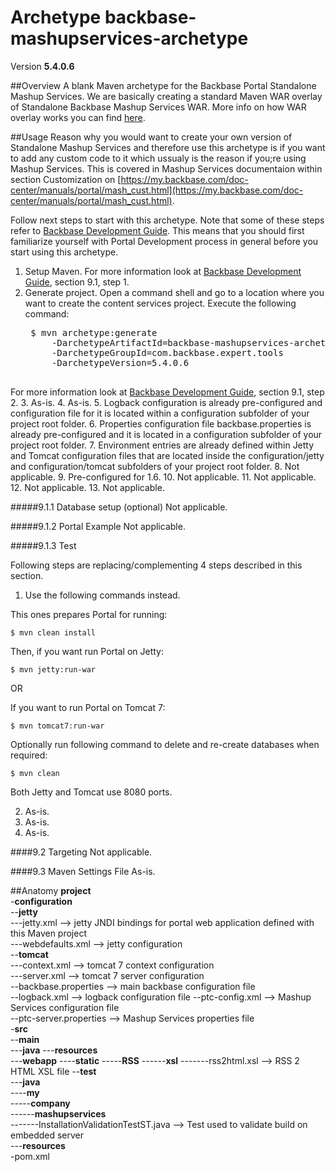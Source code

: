 # Archetype backbase-mashupservices-archetype

Version **5.4.0.6**

##Overview
A blank Maven archetype for the Backbase Portal Standalone Mashup Services. We are basically creating a standard Maven WAR overlay of Standalone Backbase Mashup Services WAR. More info on how WAR overlay works you can find [here](http://maven.apache.org/plugins/maven-war-plugin/overlays.html).

##Usage
Reason why you would want to create your own version of Standalone Mashup Services and therefore use this archetype is if you want to add any custom code to it which ussualy is the reason if you;re using Mashup Services. This is covered in Mashup Services documentaion within section Customization on [https://my.backbase.com/doc-center/manuals/portal/mash_cust.html](https://my.backbase.com/doc-center/manuals/portal/mash_cust.html). 

Follow next steps to start with this archetype. Note that some of these steps refer to [Backbase Development Guide](https://my.backbase.com/doc-center/manuals/portal/inst_devl.html). This means that you should first familiarize yourself with Portal Development process in general before you start using this archetype.

1. Setup Maven. For more information look at [Backbase Development Guide](https://my.backbase.com/doc-center/manuals/portal/inst_devl.html), section 9.1, step 1. 
2. Generate project. Open a command shell and go to a location where you want to create the content services project. Execute the following command:
	<pre>
    $ mvn archetype:generate
        -DarchetypeArtifactId=backbase-mashupservices-archetype
        -DarchetypeGroupId=com.backbase.expert.tools
        -DarchetypeVersion=5.4.0.6
    </pre>
For more information look at [Backbase Development Guide](https://my.backbase.com/doc-center/manuals/portal/inst_devl.html), section 9.1, step 2. 
3. As-is.
4. As-is.
5. Logback configuration is already pre-configured and configuration file for it is located within a configuration subfolder of your project root folder. 
6. Properties configuration file backbase.properties is already pre-configured and it is located in a configuration subfolder of your project root folder.
7. Environment entries are already defined within Jetty and Tomcat configuration files that are located inside the configuration/jetty and configuration/tomcat subfolders of your project root folder.
8. Not applicable.
9. Pre-configured for 1.6.
10. Not applicable.
11. Not applicable.
12. Not applicable.
13. Not applicable.

#####9.1.1 Database setup (optional)
Not applicable.

#####9.1.2 Portal Example
Not applicable.

#####9.1.3 Test

Following steps are replacing/complementing 4 steps described in this section.

1. Use the following commands instead. 

This ones prepares Portal for running:  
    
    $ mvn clean install

Then, if you want run Portal on Jetty:

    $ mvn jetty:run-war

OR 

If you want to run Portal on Tomcat 7:

    $ mvn tomcat7:run-war

Optionally run following command to delete and re-create databases when required:

    $ mvn clean

Both Jetty and Tomcat use 8080 ports.

2. As-is.
3. As-is.
4. As-is.

####9.2 Targeting
Not applicable.

####9.3 Maven Settings File
As-is.

##Anatomy
**project**  
-**configuration**  
--**jetty**  
---jetty.xml --> jetty JNDI bindings for portal web application defined with this Maven project  
---webdefaults.xml --> jetty configuration     
--**tomcat**  
---context.xml --> tomcat 7 context configuration  
---server.xml --> tomcat 7 server configuration  
--backbase.properties --> main backbase configuration file   
--logback.xml --> logback configuration file 
--ptc-config.xml --> Mashup Services configuration file  
--ptc-server.properties --> Mashup Services properties file   
-**src**  
--**main**  
---**java**
---**resources**     
---**webapp** 
----**static**
-----**RSS**
------**xsl** 
-------rss2html.xsl --> RSS 2 HTML XSL file 
--**test**  
---**java**   
----**my**  
-----**company**  
------**mashupservices**  
-------InstallationValidationTestST.java --> Test used to validate build on embedded server  
---**resources**  
-pom.xml  
